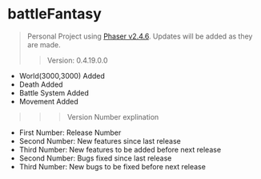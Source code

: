 # battleFantasy
> Personal Project using [Phaser v2.4.6](http://phaser.io/). Updates will be added as they are made.
>> Version: 0.4.19.0.0

* World(3000,3000) Added
* Death Added
* Battle System Added
* Movement Added

>>> Version Number explination  

* First Number: Release Number  
* Second Number: New features since last release  
* Third Number: New features to be added before next release  
* Second Number: Bugs fixed since last release  
* Third Number: New bugs to be fixed before next release